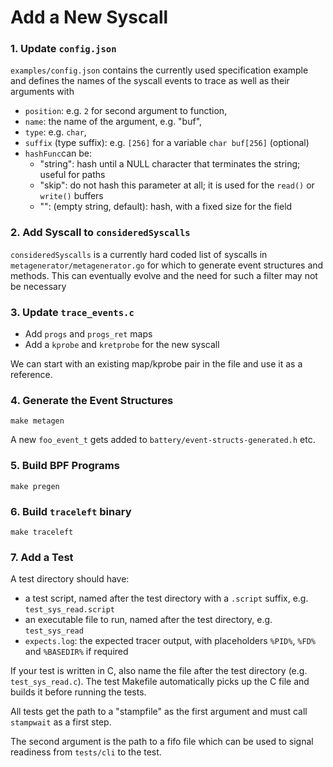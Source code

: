 # Add a New Syscall

### 1. Update `config.json`

`examples/config.json` contains the currently used specification example and
defines the names of the syscall events to trace as well as their arguments
with

* `position`: e.g. `2` for second argument to function,
* `name`: the name of the argument, e.g. "buf",
* `type`: e.g. `char`,
* `suffix` (type suffix): e.g. `[256]` for a variable `char buf[256]` (optional)
* `hashFunc`can be:
  * "string": hash until a NULL character that terminates the string; useful for paths
  * "skip": do not hash this parameter at all; it is used for the `read()` or 
  `write()` buffers
  * "": (empty string, default): hash, with a fixed size for the field

### 2. Add Syscall to `consideredSyscalls`

`consideredSyscalls` is a currently hard coded list of syscalls in
`metagenerator/metagenerator.go` for which to generate event structures and
methods. This can eventually evolve and the need for such a filter may not be
necessary

### 3. Update `trace_events.c`

* Add `progs` and `progs_ret` maps
* Add a `kprobe` and `kretprobe` for the new syscall

We can start with an existing map/kprobe pair in the file and use it 
as a reference.

### 4. Generate the Event Structures

```
make metagen
```

A new `foo_event_t` gets added to `battery/event-structs-generated.h` etc.

### 5. Build BPF Programs

```
make pregen
```

### 6. Build `traceleft` binary

```
make traceleft
```

### 7. Add a Test

A test directory should have:

* a test script, named after the test directory with a `.script` suffix,
  e.g. `test_sys_read.script`
* an executable file to run, named after the test directory, e.g.
  `test_sys_read`
* `expects.log`: the expected tracer output, with placeholders `%PID%`, `%FD%`
  and `%BASEDIR%` if required

If your test is written in C, also name the file after the test directory (e.g.
`test_sys_read.c`). The test Makefile automatically picks up the C file and
builds it before running the tests.

All tests get the path to a "stampfile" as the first argument and must call
`stampwait` as a first step.

The second argument is the path to a fifo file which can be used to signal
readiness from `tests/cli` to the test.
